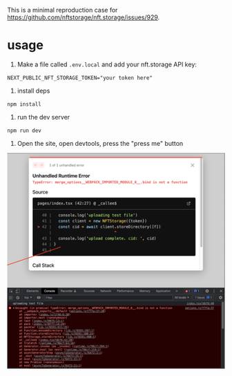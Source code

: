 This is a minimal reproduction case for https://github.com/nftstorage/nft.storage/issues/929.

# usage

1. Make a file called `.env.local` and add your nft.storage API key:

```
NEXT_PUBLIC_NFT_STORAGE_TOKEN="your token here"
```

1. install deps

```
npm install
```

1. run the dev server

```
npm run dev
```

1. Open the site, open devtools, press the "press me" button

![screenshot of expected error message](./screenshot.png)

